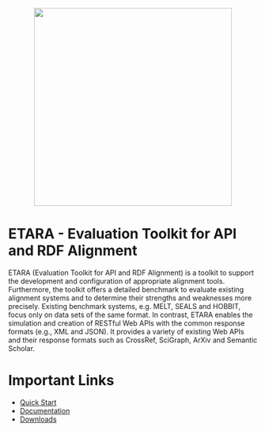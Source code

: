 <p align="center">
  <img width="400" height="auto" src="https://github.com/ETARA-Benchmark-System/.github/assets/4719393/498ff87b-a3cb-43d2-ac45-bd5a161bdf1f">
</p>

# ETARA - Evaluation Toolkit for API and RDF Alignment
ETARA (Evaluation Toolkit for API and RDF Alignment) is a toolkit to support the development and configuration of appropriate alignment tools. Furthermore, the toolkit offers a detailed benchmark to evaluate existing alignment systems and to determine their strengths and weaknesses more precisely. Existing benchmark systems, e.g. MELT, SEALS and HOBBIT, focus only on data sets of the same format. In contrast, ETARA enables the simulation and creation of RESTful Web APIs with the common response formats (e.g., XML and JSON). It provides a variety of existing Web APIs and their response formats such as CrossRef, SciGraph, ArXiv and Semantic Scholar.

# Important Links
* [Quick Start](https://github.com/ETARA-Benchmark-System/.github/blob/main/profile/quick-start.md)
* [Documentation](https://github.com/ETARA-Benchmark-System/.github/blob/main/profile/documentation.md)
* [Downloads](https://github.com/ETARA-Benchmark-System/.github/blob/main/profile/downloads.md)

